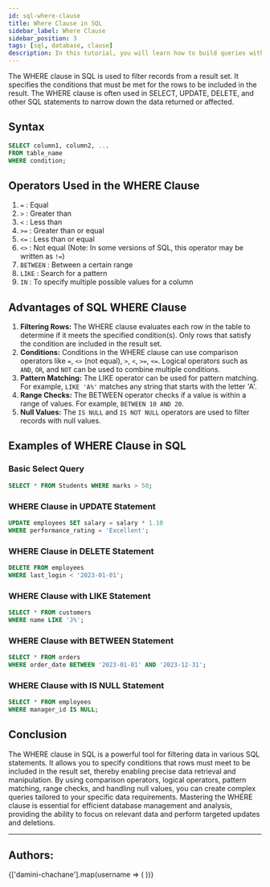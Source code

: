 ```yaml
---
id: sql-where-clause
title: Where Clause in SQL
sidebar_label: Where Clause
sidebar_position: 3
tags: [sql, database, clause]
description: In this tutorial, you will learn how to build queries with conditions to get the desired output.
---
```


The WHERE clause in SQL is used to filter records from a result set. It specifies the conditions that must be met for the rows to be included in the result. The WHERE clause is often used in SELECT, UPDATE, DELETE, and other SQL statements to narrow down the data returned or affected.

## Syntax 
```sql
SELECT column1, column2, ...
FROM table_name
WHERE condition;
```

## Operators Used in the WHERE Clause
1. `=` : Equal
2. `>` : Greater than
3. `<` : Less than
4. `>=` : Greater than or equal
5. `<=` : Less than or equal
6. `<>` : Not equal (Note: In some versions of SQL, this operator may be written as `!=`)
7. `BETWEEN` : Between a certain range
8. `LIKE` : Search for a pattern
9. `IN` : To specify multiple possible values for a column

## Advantages of SQL WHERE Clause

1. **Filtering Rows:** The WHERE clause evaluates each row in the table to determine if it meets the specified condition(s). Only rows that satisfy the condition are included in the result set.
2. **Conditions:** Conditions in the WHERE clause can use comparison operators like `=`, `<>` (not equal), `>`, `<`, `>=`, `<=`. Logical operators such as `AND`, `OR`, and `NOT` can be used to combine multiple conditions.
3. **Pattern Matching:** The LIKE operator can be used for pattern matching. For example, `LIKE 'A%'` matches any string that starts with the letter 'A'.
4. **Range Checks:** The BETWEEN operator checks if a value is within a range of values. For example, `BETWEEN 10 AND 20`.
5. **Null Values:** The `IS NULL` and `IS NOT NULL` operators are used to filter records with null values.

## Examples of WHERE Clause in SQL

### Basic Select Query
```sql
SELECT * FROM Students WHERE marks > 50;
```

### WHERE Clause in UPDATE Statement
```sql
UPDATE employees SET salary = salary * 1.10
WHERE performance_rating = 'Excellent';
```

### WHERE Clause in DELETE Statement
```sql
DELETE FROM employees
WHERE last_login < '2023-01-01';
```

### WHERE Clause with LIKE Statement
```sql
SELECT * FROM customers
WHERE name LIKE 'J%';
```

### WHERE Clause with BETWEEN Statement
```sql
SELECT * FROM orders
WHERE order_date BETWEEN '2023-01-01' AND '2023-12-31';
```

### WHERE Clause with IS NULL Statement
```sql
SELECT * FROM employees
WHERE manager_id IS NULL;
```

## Conclusion
The WHERE clause in SQL is a powerful tool for filtering data in various SQL statements. It allows you to specify conditions that rows must meet to be included in the result set, thereby enabling precise data retrieval and manipulation. By using comparison operators, logical operators, pattern matching, range checks, and handling null values, you can create complex queries tailored to your specific data requirements. Mastering the WHERE clause is essential for efficient database management and analysis, providing the ability to focus on relevant data and perform targeted updates and deletions.

---

## Authors:

<div style={{display: 'flex', flexWrap: 'wrap', justifyContent: 'space-between', gap: '10px'}}>
  {['damini-chachane'].map(username => (
    <Author key={username} username={username} />
  ))}
</div>
